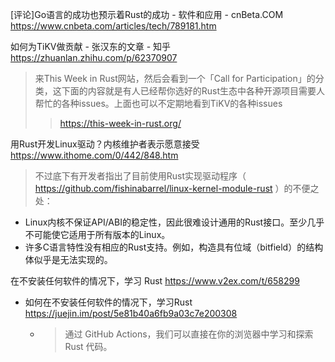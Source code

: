 

[评论]Go语言的成功也预示着Rust的成功 - 软件和应用 - cnBeta.COM https://www.cnbeta.com/articles/tech/789181.htm

如何为TiKV做贡献 - 张汉东的文章 - 知乎 https://zhuanlan.zhihu.com/p/62370907
> 来This Week in Rust网站，然后会看到一个「Call for Participation」的分类，这下面的内容就是有人已经帮你选好的Rust生态中各种开源项目需要人帮忙的各种issues。上面也可以不定期地看到TiKV的各种issues
>> https://this-week-in-rust.org/

用Rust开发Linux驱动？内核维护者表示愿意接受 https://www.ithome.com/0/442/848.htm
> 不过底下有开发者指出了目前使用Rust实现驱动程序（ https://github.com/fishinabarrel/linux-kernel-module-rust ）的不便之处：
  - Linux内核不保证API/ABI的稳定性，因此很难设计通用的Rust接口。至少几乎不可能使它适用于所有版本的Linux。
  - 许多C语言特性没有相应的Rust支持。例如，构造具有位域（bitfield）的结构体似乎是无法实现的。
  
在不安装任何软件的情况下，学习 Rust https://www.v2ex.com/t/658299
- 如何在不安装任何软件的情况下，学习Rust https://juejin.im/post/5e81b40a6fb9a03c7e200308
  * > 通过 GitHub Actions，我们可以直接在你的浏览器中学习和探索 Rust 代码。
